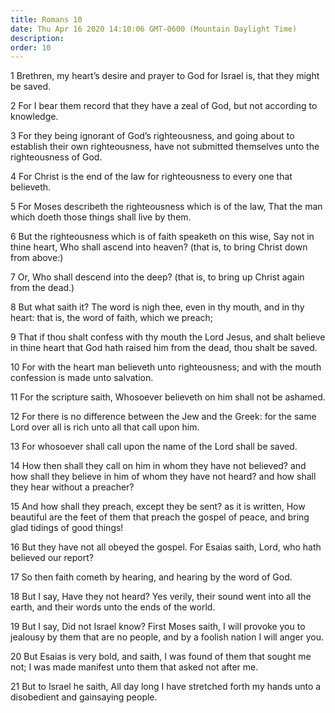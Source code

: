 ```yaml
---
title: Romans 10
date: Thu Apr 16 2020 14:10:06 GMT-0600 (Mountain Daylight Time)
description: 
order: 10
---
```


<p>
  1 Brethren, my heart&#x2019;s desire and prayer to God for Israel is, that
  they might be saved.
</p>
<p>
  2 For I bear them record that they have a zeal of God, but not according to
  knowledge.
</p>
<p>
  3 For they being ignorant of God&#x2019;s righteousness, and going about to
  establish their own righteousness, have not submitted themselves unto the
  righteousness of God.
</p>
<p>
  4 For Christ is the end of the law for righteousness to every one that
  believeth.
</p>
<p>
  5 For Moses describeth the righteousness which is of the law, That the man
  which doeth those things shall live by them.
</p>
<p>
  6 But the righteousness which is of faith speaketh on this wise, Say not in
  thine heart, Who shall ascend into heaven? (that is, to bring Christ down from
  above:)
</p>
<p>
  7 Or, Who shall descend into the deep? (that is, to bring up Christ again from
  the dead.)
</p>
<p>
  8 But what saith it? The word is nigh thee, even in thy mouth, and in thy
  heart: that is, the word of faith, which we preach;
</p>
<p>
  9 That if thou shalt confess with thy mouth the Lord Jesus, and shalt believe
  in thine heart that God hath raised him from the dead, thou shalt be saved.
</p>
<p>
  10 For with the heart man believeth unto righteousness; and with the mouth
  confession is made unto salvation.
</p>
<p>
  11 For the scripture saith, Whosoever believeth on him shall not be ashamed.
</p>
<p>
  12 For there is no difference between the Jew and the Greek: for the same Lord
  over all is rich unto all that call upon him.
</p>
<p>13 For whosoever shall call upon the name of the Lord shall be saved.</p>
<p>
  14 How then shall they call on him in whom they have not believed? and how
  shall they believe in him of whom they have not heard? and how shall they hear
  without a preacher?
</p>
<p>
  15 And how shall they preach, except they be sent? as it is written, How
  beautiful are the feet of them that preach the gospel of peace, and bring glad
  tidings of good things!
</p>
<p>
  16 But they have not all obeyed the gospel. For Esaias saith, Lord, who hath
  believed our report?
</p>
<p>17 So then faith cometh by hearing, and hearing by the word of God.</p>
<p>
  18 But I say, Have they not heard? Yes verily, their sound went into all the
  earth, and their words unto the ends of the world.
</p>
<p>
  19 But I say, Did not Israel know? First Moses saith, I will provoke you to
  jealousy by them that are no people, and by a foolish nation I will anger you.
</p>
<p>
  20 But Esaias is very bold, and saith, I was found of them that sought me not;
  I was made manifest unto them that asked not after me.
</p>
<p>
  21 But to Israel he saith, All day long I have stretched forth my hands unto a
  disobedient and gainsaying people.
</p>
